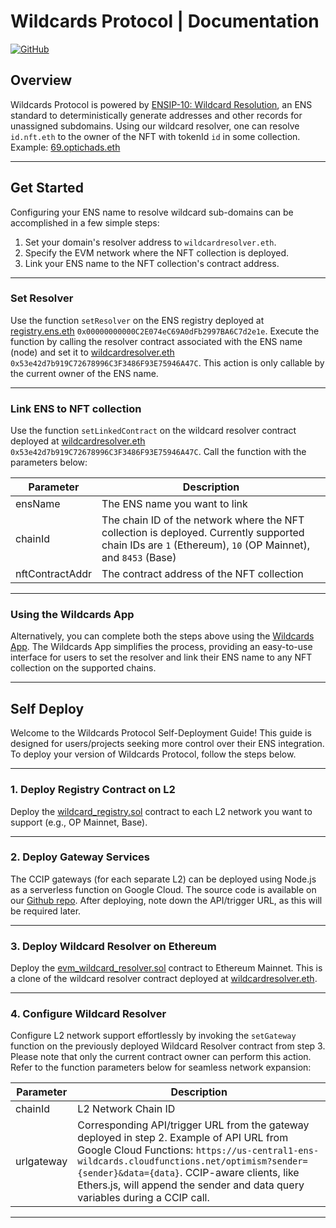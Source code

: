 # Wildcards Protocol | Documentation

[![GitHub](https://img.shields.io/badge/GitHub-Wildcards--Protocol/Optimism-blue.svg)](https://github.com/Wildcards-Protocol/Optimism)

## Overview

Wildcards Protocol is powered by [ENSIP-10: Wildcard Resolution](https://docs.ens.domains/ens-improvement-proposals/ensip-10-wildcard-resolution), an ENS standard to deterministically generate addresses and other records for unassigned subdomains. Using our wildcard resolver, one can resolve `id.nft.eth` to the owner of the NFT with tokenId `id` in some collection. Example: [69.optichads.eth](https://app.ens.domains/69.optichads.eth)

---

## Get Started

Configuring your ENS name to resolve wildcard sub-domains can be accomplished in a few simple steps:

1. Set your domain's resolver address to `wildcardresolver.eth`.
2. Specify the EVM network where the NFT collection is deployed.
3. Link your ENS name to the NFT collection's contract address.

---

### Set Resolver

Use the function `setResolver` on the ENS registry deployed at [registry.ens.eth](https://etherscan.io/address/wildcardresolver.eth) `0x00000000000C2E074eC69A0dFb2997BA6C7d2e1e`. Execute the function by calling the resolver contract associated with the ENS name (node) and set it to [wildcardresolver.eth](https://etherscan.io/address/wildcardresolver.eth) `0x53e42d7b919C72678996C3F3486F93E75946A47C`. This action is only callable by the current owner of the ENS name.

---

### Link ENS to NFT collection

Use the function `setLinkedContract` on the wildcard resolver contract deployed at [wildcardresolver.eth](https://etherscan.io/address/wildcardresolver.eth) `0x53e42d7b919C72678996C3F3486F93E75946A47C`. Call the function with the parameters below:

| Parameter        | Description                                                |
|------------------|------------------------------------------------------------|
| ensName          | The ENS name you want to link                              |
| chainId          | The chain ID of the network where the NFT collection is deployed. Currently supported chain IDs are `1` (Ethereum), `10` (OP Mainnet), and `8453` (Base) |
| nftContractAddr  | The contract address of the NFT collection                 |

---

### Using the Wildcards App

Alternatively, you can complete both the steps above using the [Wildcards App](https://app.wildcards.wtf). The Wildcards App simplifies the process, providing an easy-to-use interface for users to set the resolver and link their ENS name to any NFT collection on the supported chains.

---

## Self Deploy

Welcome to the Wildcards Protocol Self-Deployment Guide! This guide is designed for users/projects seeking more control over their ENS integration. To deploy your version of Wildcards Protocol, follow the steps below.

---

### 1. Deploy Registry Contract on L2

Deploy the [wildcard_registry.sol](https://github.com/Wildcards-Protocol/Optimism/blob/main/Contracts/wildcard_registry.sol) contract to each L2 network you want to support (e.g., OP Mainnet, Base).

---

### 2. Deploy Gateway Services

The CCIP gateways (for each separate L2) can be deployed using Node.js as a serverless function on Google Cloud. The source code is available on our [Github repo](https://github.com/Wildcards-Protocol/Optimism/tree/main/API/ccip-forwarder-gateway). After deploying, note down the API/trigger URL, as this will be required later.

---

### 3. Deploy Wildcard Resolver on Ethereum

Deploy the [evm_wildcard_resolver.sol](https://github.com/Wildcards-Protocol/Optimism/blob/main/Contracts/evm_wildcard_resolver.sol) contract to Ethereum Mainnet. This is a clone of the wildcard resolver contract deployed at [wildcardresolver.eth](https://etherscan.io/address/wildcardresolver.eth).

---

### 4. Configure Wildcard Resolver

Configure L2 network support effortlessly by invoking the `setGateway` function on the previously deployed Wildcard Resolver contract from step 3. Please note that only the current contract owner can perform this action. Refer to the function parameters below for seamless network expansion:

| Parameter    | Description                                                           |
|--------------|-----------------------------------------------------------------------|
| chainId      | L2 Network Chain ID                                                   |
| urlgateway   | Corresponding API/trigger URL from the gateway deployed in step 2. Example of API URL from Google Cloud Functions: `https://us-central1-ens-wildcards.cloudfunctions.net/optimism?sender={sender}&data={data}`. CCIP-aware clients, like Ethers.js, will append the sender and data query variables during a CCIP call.

---


